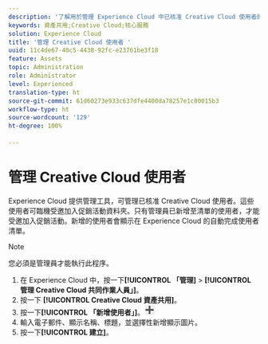 ```yaml
---
description: '了解用於管理 Experience Cloud 中已核准 Creative Cloud 使用者的管理工具。 '
keywords: 資產共用;Creative Cloud;核心服務
solution: Experience Cloud
title: '管理 Creative Cloud 使用者 '
uuid: 11c4de67-40c5-4438-92fc-e23761be3f18
feature: Assets
topic: Administration
role: Administrator
level: Experienced
translation-type: ht
source-git-commit: 61d60273e933c637dfe4400da78257e1c80015b3
workflow-type: ht
source-wordcount: '129'
ht-degree: 100%

---
```



# 管理 Creative Cloud 使用者

Experience Cloud 提供管理工具，可管理已核准 Creative Cloud 使用者。這些使用者可臨機受邀加入促銷活動資料夾。只有管理員已新增至清單的使用者，才能受邀加入促銷活動。新增的使用者會顯示在 Experience Cloud 的自動完成使用者清單。

>[!NOTE]
>
>您必須是管理員才能執行此程序。

1. 在 Experience Cloud 中，按一下&#x200B;**[!UICONTROL 「管理]** > **[!UICONTROL 管理 Creative Cloud 共同作業人員」]**。
1. 按一下 **[!UICONTROL Creative Cloud 資產共用]**。
1. 按一下&#x200B;**[!UICONTROL 「新增使用者」]**。![](assets/mac_add_icon.png)
1. 輸入電子郵件、顯示名稱、標題，並選擇性新增顯示圖片。
1. 按一下&#x200B;**[!UICONTROL 建立]**。
